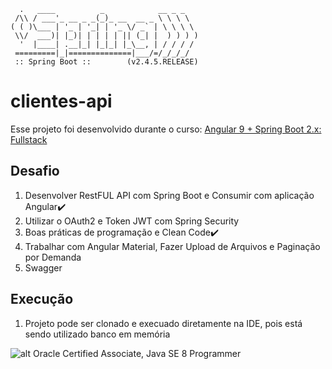 ```
  .   ____          _            __ _ _
 /\\ / ___'_ __ _ _(_)_ __  __ _ \ \ \ \
( ( )\___ | '_ | '_| | '_ \/ _` | \ \ \ \
 \\/  ___)| |_)| | | | | || (_| |  ) ) ) )
  '  |____| .__|_| |_|_| |_\__, | / / / /
 =========|_|==============|___/=/_/_/_/
 :: Spring Boot ::        (v2.4.5.RELEASE)
```

# clientes-api
Esse projeto foi desenvolvido durante o curso: [Angular 9 + Spring Boot 2.x: Fullstack
](https://www.udemy.com/course/full-stack-angular9-spring-boot/) 

## Desafio
1. Desenvolver RestFUL API com Spring Boot e Consumir com aplicação Angular:heavy_check_mark:
2. Utilizar o OAuth2 e Token JWT com Spring Security
3. Boas práticas de programação e Clean Code:heavy_check_mark:
4. Trabalhar com Angular Material, Fazer Upload de Arquivos e Paginação por Demanda 
5. Swagger 

## Execução
1. Projeto pode ser clonado e execuado diretamente na IDE, pois está sendo utilizado banco em memória



![alt Oracle Certified Associate, Java SE 8 Programmer](https://images.credly.com/size/110x110/images/a9848abf-f8bd-474d-a9b4-6086da11a916/Oracle_Associates_Badge__1_.png)

